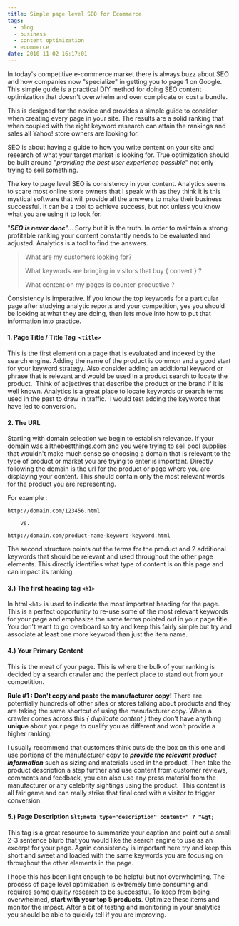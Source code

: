 ```yaml
---
title: Simple page level SEO for Ecommerce
tags:
  - blog
  - business
  - content optimization
  - ecommerce
date: 2010-11-02 16:17:01
---
```


In today's competitive e-commerce market there is always buzz about SEO and how companies now "specialize" in getting you to page 1 on Google. This simple guide is a practical DIY method for doing SEO content optimization that doesn't overwhelm and over complicate or cost a bundle.

This is designed for the novice and provides a simple guide to consider when creating every page in your site. The results are a solid ranking that when coupled with the right keyword research can attain the rankings and sales all Yahoo! store owners are looking for.

<!--more-->

SEO is about having a guide to how you write content on your site and research of what your target market is looking for. True optimization should be built around "_providing the best user experience possible_" not only trying to sell something. 

The key to page level SEO is consistency in your content. Analytics seems to scare most online store owners that I speak with as they think it is this mystical software that will provide all the answers to make their business successful. It can be a tool to achieve success, but not unless you know what you are using it to look for.

"**_SEO is never done_**"... Sorry but it is the truth. In order to maintain a strong profitable ranking your content constantly needs to be evaluated and adjusted. Analytics is a tool to find the answers.

> What are my customers looking for?
>
> What keywords are bringing in visitors that buy { convert } ?
>
> What content on my pages is counter-productive ?

Consistency is imperative. If you know the top keywords for a particular page after studying analytic reports and your competition, yes you should be looking at what they are doing, then lets move into how to put that information into practice.

#### 1\. Page Title / Title Tag  `<title>`

This is the first element on a page that is evaluated and indexed by the search engine. Adding the name of the product is common and a good start for your keyword strategy. Also consider adding an additional keyword or phrase that is relevant and would be used in a product search to locate the product.  Think of adjectives that describe the product or the brand if it is well known. Analytics is a great place to locate keywords or search terms used in the past to draw in traffic.  I would test adding the keywords that have led to conversion.

#### 2\. The URL

Starting with domain selection we begin to establish relevance. If your domain was allthebestthings.com and you were trying to sell pool supplies that wouldn't make much sense so choosing a domain that is relevant to the type of product or market you are trying to enter is important. Directly following the domain is the url for the product or page where you are displaying your content. This should contain only the most relevant words for the product you are representing. 

For example :

    http://domain.com/123456.html

        vs.

    http://domain.com/product-name-keyword-keyword.html

The second structure points out the terms for the product and 2 additional keywords that should be relevant and used throughout the other page elements. This directly identifies what type of content is on this page and can impact its ranking.

#### 3.) The first heading tag `<h1>`

In html `<h1>` is used to indicate the most important heading for the page. This is a perfect opportunity to re-use some of the most relevant keywords for your page and emphasize the same terms pointed out in your page title. You don't want to go overboard so try and keep this fairly simple but try and associate at least one more keyword than just the item name.

#### 4.) Your Primary Content

This is the meat of your page. This is where the bulk of your ranking is decided by a search crawler and the perfect place to stand out from your competition.

**Rule #1 : Don't copy and paste the manufacturer copy!** There are potentially hundreds of other sites or stores talking about products and they are taking the same shortcut of using the manufacturer copy. When a crawler comes across this _{ duplicate content }_ they don't have anything **unique** about your page to qualify you as different and won't provide a higher ranking.

I usually recommend that customers think outside the box on this one and use portions of the manufacturer copy to **_provide the relevant product information_** such as sizing and materials used in the product. Then take the product description a step further and use content from customer reviews, comments and feedback, you can also use any press material from the manufacturer or any celebrity sightings using the product.  This content is all fair game and can really strike that final cord with a visitor to trigger conversion.

#### 5.) Page Description `&lt;meta type="description" content=" ? "&gt;`

This tag is a great resource to summarize your caption and point out a small 2-3 sentence blurb that you would like the search engine to use as an excerpt for your page. Again consistency is important here try and keep this short and sweet and loaded with the same keywords you are focusing on throughout the other elements in the page.

I hope this has been light enough to be helpful but not overwhelming. The process of page level optimization is extremely time consuming and requires some quality research to be successful. To keep from being overwhelmed, **start with your top 5 products**. Optimize these items and monitor the impact. After a bit of testing and monitoring in your analytics you should be able to quickly tell if you are improving.
